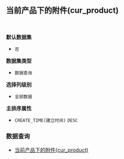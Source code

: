 ## 当前产品下的附件(cur_product) <!-- {docsify-ignore-all} -->



<br>
<p class="panel-title"><b>默认数据集</b></p>

* `否`

<p class="panel-title"><b>数据集类型</b></p>

* `数据查询`

<p class="panel-title"><b>选择列级别</b></p>

* `全部数据`


<p class="panel-title"><b>主排序属性</b></p>

* `CREATE_TIME(建立时间)` `DESC`



### 数据查询
  * [当前产品下的附件(cur_product)](module/Base/search_attachment/query/cur_product)
